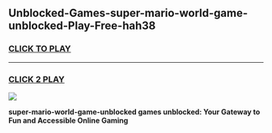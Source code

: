 
## Unblocked-Games-super-mario-world-game-unblocked-Play-Free-hah38
<h3>
<a href="https://premium76.site?title=super-mario-world-game-unblocked&ref=10A">CLICK TO PLAY</a></h3>
<hr>

<h3>
<a href="https://premium76.site?title=super-mario-world-game-unblocked&ref=10A">CLICK 2 PLAY</a>
  
</h3>

<a href="https://premium76.site?title=super-mario-world-game-unblocked&ref=10A"><img src="https://clearcache.store/games.png"></a>


**super-mario-world-game-unblocked games unblocked: Your Gateway to Fun and Accessible Online Gaming**
